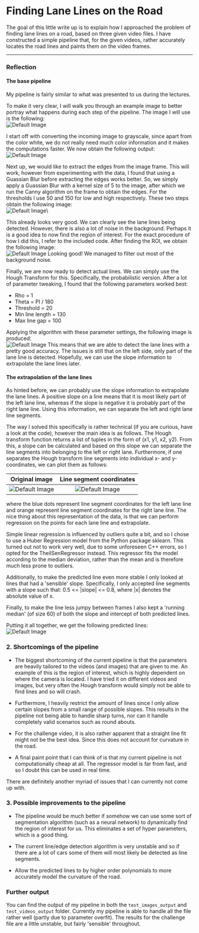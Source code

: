 # **Finding Lane Lines on the Road** 


The goal of this little write up is to explain how I approached the problem of finding lane lines on a road, based on three given video files.
I have constructed a simple pipeline that, for the given videos, rather accurately locates the road lines and paints them on the video frames.

[default_image]: writeup/solidWhiteRight.jpg
[default_image2]: ./test_images/solidYellowLeft.jpg
[gray_image]: writeup/solidWhiteRight_gray.jpg
[edges_image]: writeup/solidWhiteRight_edges.jpg
[roi_image]: writeup/solidWhiteRight_roi.jpg
[hough_image]: writeup/solidWhiteRight_lines.jpg
[line_segments]: writeup/line_segments.png
[combined]: ./test_images_output/solidYellowLeft.jpg

---

### Reflection

#### The base pipeline

My pipeline is fairly similar to what was presented to us during the lectures. 

To make it very clear, I will walk you through an example image to better portray what happens during each step of the pipeline. 
The image I will use is the following: \
![Default Image][default_image]

I start off with converting the incoming image to grayscale, since apart from the color white, we do not really need much color information and it makes the computations faster.
We now obtain the following output:\
![Default Image][gray_image]

Next up, we would like to extract the edges from the image frame. This will work, however from experimenting with the data, I found that using a Guassian Blur before extracting the edges works better. 
So, we simply apply a Guassian Blur with a kernel size of 5 to the image, after which we run the Canny algorithm on the frame to obtain the edges. 
For the thresholds I use 50 and 150 for low and high respectively.
These two steps obtain the following image:\
![Default Image][edges_image]\

This already looks very good. We can clearly see the lane lines being detected. However, there is also a lot of noise in the background.
Perhaps it is a good idea to now find the region of interest. For the exact procedure of how I did this, I refer to the included code.
After finding the ROI, we obtain the following image:\
![Default Image][roi_image]
Looking good! We managed to filter out most of the background noise.

Finally, we are now ready to detect actual lines. We can simply use the Hough Transform for this. Specifically, the probabilistic version. 
After a lot of parameter tweaking, I found that the following parameters worked best:
- Rho = 1
- Theta = PI / 180
- Threshold = 20
- Min line length = 130
- Max line gap = 100

Applying the algorithm with these parameter settings, the following image is produced:\
![Default Image][hough_image]
This means that we are able to detect the lane lines with a pretty good accuracy.
The issues is still that on the left side, only part of the lane line is detected.
Hopefully, we can use the slope information to extrapolate the lane lines later.

#### The extrapolation of the lane lines

As hinted before, we can probably use the slope information to extrapolate the lane lines. 
A positive slope on a line means that it is most likely part of the left lane line, whereas if the slope is negative it is probably part of the right lane line.
Using this information, we can separate the left and right lane line segments.

The way I solved this specifically is rather technical (if you are curious, have a look at the code), 
however the main idea is as follows. The Hough transform function returns a list of tuples in the form of (x1, y1, x2, y2).
From this, a slope can be calculated and based on this slope we can separate the line segments into belonging to the left or right lane.
Furthermore, if one separates the Hough transform line segments into individual x- and y-coordinates, we can plot them as follows:

Original image             |  Line segment coordinates
:-------------------------:|:-------------------------:
![Default Image][default_image2]  |  ![Default Image][line_segments]

where the blue dots represent line segment coordinates for the left lane line and orange represent line segment coordinates for the right lane line.
The nice thing about this representation of the data, is that we can perform regression on the points for each lane line and extrapolate.

Simple linear regression is influenced by outliers quite a bit, and so I chose to use a Huber Regression model from the Python package sklearn.
This turned out not to work very well, due to some unforeseen C++ errors, so I opted for the TheilSenRegressor instead.
This regressor fits the model according to the median deviation, rather than the mean and is therefore much less prone to outliers.

Additionally, to make the predicted line even more stable I only looked at lines that had a 'sensible' slope. 
Specifically, I only accepted line segments with a slope such that: 0.5 <= |slope| <= 0.8, where |x| denotes the absolute value of x.

Finally, to make the line less jumpy between frames I also kept a 'running median' (of size 60) of both the slope and intercept of both predicted lines.

Putting it all together, we get the following predicted lines:\
![Default Image][combined]

### 2. Shortcomings of the pipeline
- The biggest shortcoming of the current pipeline is that the parameters are heavily tailored to the videos (and images) that are given to me.
An example of this is the region of interest, which is highly dependent on where the camera is located.
I have tried it on different videos and images, but very often the Hough transform would simply not be able to find lines and so will crash.

- Furthermore, I heavily restrict the amount of lines since I only allow certain slopes from a small range of possible slopes. 
This results in the pipeline not being able to handle sharp turns, nor can it handle completely valid scenarios such as round abouts.

- For the challenge video, it is also rather apparent that a straight line fit might not be the best idea. Since this does not account for curvature in the road.

- A final paint point that I can think of is that my current pipeline is not computationally cheap at all. 
The regressor model is far from fast, and so I doubt this can be used in real time.

There are definitely another myriad of issues that I can currently not come up with.

### 3. Possible improvements to the pipeline

- The pipeline would be much better if somehow we can use some sort of segmentation algorithm (such as a neural network) to dynamically find the region of interest for us.
This eliminates a set of hyper parameters, which is a good thing.

- The current line/edge detection algorithm is very unstable and so if there are a lot of cars some of them will most likely be detected as line segments.

- Allow the predicted lines to by higher order polynomials to more accurately model the curvature of the road.

### Further output

You can find the output of my pipeline in both the ```test_images_output``` and ```test_videos_output``` folder.
Currently my pipeline is able to handle all the file rather well (partly due to parameter overfit).
The results for the challenge file are a little unstable, but fairly 'sensible' throughout.
